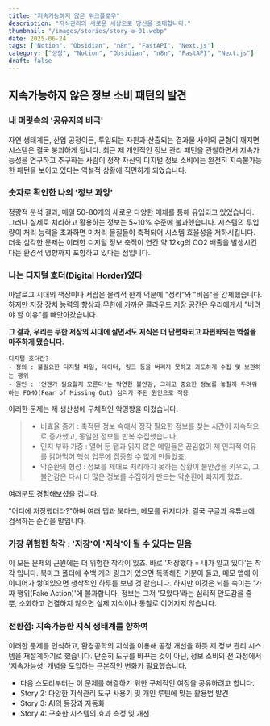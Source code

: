 ```yaml
---
title: "지속가능하지 않은 워크플로우"
description: "지식관리의 새로운 세상으로 당신을 초대합니다."
thumbnail: "/images/stories/story-a-01.webp"
date: 2025-06-24
tags: ["Notion", "Obsidian", "n8n", "FastAPI", "Next.js"]
category: ["성장", "Notion", "Obsidian", "n8n", "FastAPI", "Next.js"]
draft: false
---
```


## 지속가능하지 않은 정보 소비 패턴의 발견

### 내 머릿속의 '공유지의 비극'

자연 생태계든, 산업 공정이든, 투입되는 자원과 산출되는 결과물 사이의 균형이 깨지면 시스템은 결국 붕괴하게 됩니다. 
최근 제 개인적인 정보 관리 패턴을 관찰하면서 지속가능성을 연구하고 추구하는 사람이 정작 자신의 디지털 정보 소비에는 
완전히 지속불가능한 패턴을 보이고 있다는 역설적 상황에 직면하게 되었습니다.

### 숫자로 확인한 나의 '정보 과잉'

정량적 분석 결과, 매일 50-80개의 새로운 다양한 매체를 통해 유입되고 있었습니다. 그러나 실제로 처리하고 활용하는 
정보는 5~10% 수준에 불과했습니다. 시스템의 투입량이 처리 능력을 초과하면 미처리 물질들이 축적되어 시스템 효율성을 
저하시킵니다. 더욱 심각한 문제는 이러한 디지털 정보 축적이 연간 약 12kg의 CO2 배출을 발생시킨다는 환경적 영향까지 
포함하고 있다는 점입니다. 

### 나는 디지털 호더(Digital Horder)였다

아날로그 시대의 책장이나 서랍은 물리적 한계 덕분에 "정리"와 "비움"을 강제했습니다. 
하지만 저장 장치 능력의 향상과 무한에 가까운 클라우드 저장 공간은 우리에게서 "버려야 할 이유"를 빼앗아갔습니다.

**그 결과, 우리는 무한 저장의 시대에 살면서도 지식은 더 단편화되고 파편화되는 역설을 마주하게 됐습니다.**

    디지털 호더란?
    - 정의 : 불필요한 디지털 파일, 데이터, 링크 등을 버리지 못하고 과도하게 수집 및 보관하는 행위
    - 원인 : '언젠가 필요할지 모른다'는 막연한 불안감, 그리고 중요한 정보를 놓칠까 두려워하는 FOMO(Fear of Missing Out) 심리가 주된 원인으로 작용

이러한 문제는 제 생산성에 구체적인 악영향을 미쳤습니다.

> - 비효율 증가 : 축적된 정보 속에서 정작 필요한 정보를 찾는 시간이 지속적으로 증가했고, 동일한 정보를 반복 수집했습니다.
> - 인지 부하 가중 : 열어 둔 탭과 읽지 않은 메일들은 끊임없이 제 인지적 여유를 갉아먹어 핵심 업무에 집중할 수 없게 만들었죠. 
> - 악순환의 형성 : 정보를 제대로 처리하지 못하는 상황이 불안감을 키우고, 그 불안감은 다시 더 많은 정보를 수집하게 만드는 악순환에 빠지게 했죠.

여러분도 경험해보셨을 겁니다.

"어디에 저장했더라?"하며 여러 탭과 북마크, 메모를 뒤지다가, 결국 구글과 유튜브에 검색하는 순간을 말입니다.

### 가장 위험한 착각 : '저장'이 '지식'이 될 수 있다는 믿음

이 모든 문제의 근원에는 더 위험한 착각이 있죠. 바로 '저장했다 = 내가 알고 있다'는 착각 입니다.
북마크 폴더에 수백 개의 링크가 있으면 똑똑해진 기분이 들고, 메모 앱에 아이디어가 쌓여있으면 생삭적인 하루를 보낸 것 같습니다.
하지만 이것은 뇌를 속이는 '가짜 행위(Fake Action)'에 불과합니다.
정보는 그저 '모았다'라는 심리적 안도감을 줄 뿐, 소화하고 연결하지 않으면 실제 지식이나 통찰로 이어지지 않습니다.

### 전환점: 지속가능한 지식 생태계를 향하여

이러한 문제를 인식하고, 환경공학의 지식을 이용해 공정 개선을 하듯 제 정보 관리 시스템을
재설계하기로 했습니다. 단순히 도구를 바꾸는 것이 아닌, 정보 소비의 전 과정에서 '지속가능성' 개념을 도입하는
근본적인 변화가 필요했습니다.

- 다음 스토리부터는 이 문제를 해결하기 위한 구체적인 여정을 공유하려고 합니다.
- Story 2: 다양한 지식관리 도구 사용기 및 개인 루틴에 맞는 활용법 발견
- Story 3: AI의 등장과 자동화
- Story 4: 구축한 시스템의 효과 측정 및 개선


